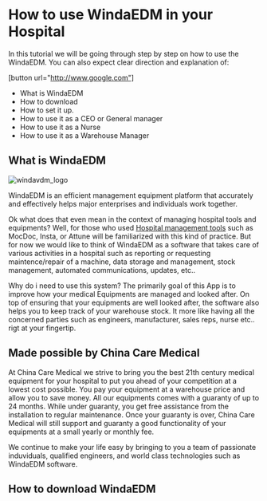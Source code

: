 # How to use WindaEDM in your Hospital

In this tutorial we will be going through step by step on how to use the WindaEDM. 
You can also expect clear direction and explanation of:

[button url="http://www.google.com"]


- What is WindaEDM
- How to download 
- How to set it up.
- How to use it as a CEO or General manager
- How to use it as a Nurse 
- How to use it as a Warehouse Manager




## What is WindaEDM


![windavdm_logo](https://user-images.githubusercontent.com/55901714/166229046-78afaaa5-477a-4509-9fae-dd59b5a2d1d1.jpg)


WindaEDM is an efficient management equipment platform that accurately and effectively helps major enterprises and individuals work together. 

Ok what does that even mean in the context of managing hospital tools and equipments?
Well, for those who used [Hospital management tools](https://en.wikipedia.org/wiki/Hospital_information_system) such as MocDoc, Insta, or Attune will be familiarized with this kind of practice. But for now we would like to think of WindaEDM as a software that takes care of various activities in a hospital such as reporting or requesting maintence/repair of a machine, data storage and management, stock management, automated communications, updates, etc..

Why do i need to use this system? The primarily goal of this App is to improve how your medical Equipments are managed and looked after. On top of ensuring that your equipments are well looked after, the software also helps you to keep track of your warehouse stock. It more like having all the concerned parties such as engineers, manufacturer, sales reps, nurse etc.. rigt at your fingertip.


## Made possible by China Care Medical

At China Care Medical we strive to bring you the best 21th century medical equipment for your hospital to put you ahead of your competition at a lowest cost possible. You pay your equipment at a warehouse price and allow you to save money. All our equipments comes with a guaranty of up to 24 months. While under guaranty, you get free assistance from the installation to regular maintenance. Once your guaranty is over, China Care Medical will still support and guaranty a good functionality of your equipments at a small yearly or monthly fee.

We continue to make your life easy by bringing to you a team of passionate induviduals, qualified engineers, and world class technologies such as WindaEDM software.


## How to download WindaEDM



